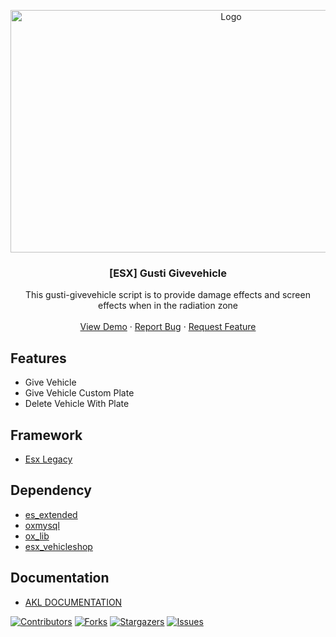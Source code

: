 <p align="center">
  <a href="https://github.com/Gustiagung19/gusti-givevehicle" target="_blank">
    <img src="https://forum-cfx-re.akamaized.net/original/5X/c/0/c/2/c0c252f170020cd644aab1eb1b520789cef9b64b.jpeg" alt="Logo" width="690" height="388">
  </a>
</p>
<h3 align="center">[ESX] Gusti Givevehicle</h3>
<p align="center">
  This gusti-givevehicle script is to provide damage effects and screen effects when in the radiation zone
  <br />
  <br />
  <a href="https://youtu.be/ze8AkLHy3FM">View Demo</a>
  ·
  <a href="https://github.com/Gustiagung19/gusti-givevehicle/issues">Report Bug</a>
  ·
  <a href="https://github.com/Gustiagung19/gusti-givevehicle/issues">Request Feature</a>
</p>

## Features
- Give Vehicle
- Give Vehicle Custom Plate
- Delete Vehicle With Plate

## Framework
- [Esx Legacy](https://github.com/esx-framework/esx_core)

## Dependency
- [es_extended](https://github.com/esx-framework/esx_core)
- [oxmysql](https://github.com/overextended/oxmysql)
- [ox_lib](https://github.com/overextended/ox_lib)
- [esx_vehicleshop](https://github.com/esx-framework/esx_vehicleshop)

## Documentation
- [AKL DOCUMENTATION](https://aklgaming.gitbook.io/documentation/gusti-resources/gusti-givevehicle)

[![Contributors][contributors-shield]][contributors-url]
[![Forks][forks-shield]][forks-url]
[![Stargazers][stars-shield]][stars-url]
[![Issues][issues-shield]][issues-url]

[contributors-shield]: https://img.shields.io/github/contributors/Gustiagung19/gusti-givevehicle.svg?style=for-the-badge
[contributors-url]: https://github.com/Gustiagung19/gusti-givevehicle/graphs/contributors
[forks-shield]: https://img.shields.io/github/forks/Gustiagung19/gusti-givevehicle.svg?style=for-the-badge
[forks-url]: https://github.com/Gustiagung19/gusti-givevehicle/network/members
[stars-shield]: https://img.shields.io/github/stars/Gustiagung19/gusti-givevehicle.svg?style=for-the-badge
[stars-url]: https://github.com/Gustiagung19/gusti-givevehicle/stargazers
[issues-shield]: https://img.shields.io/github/issues/Gustiagung19/gusti-givevehicle.svg?style=for-the-badge
[issues-url]: https://github.com/Gustiagung19/gusti-givevehicle/issues
